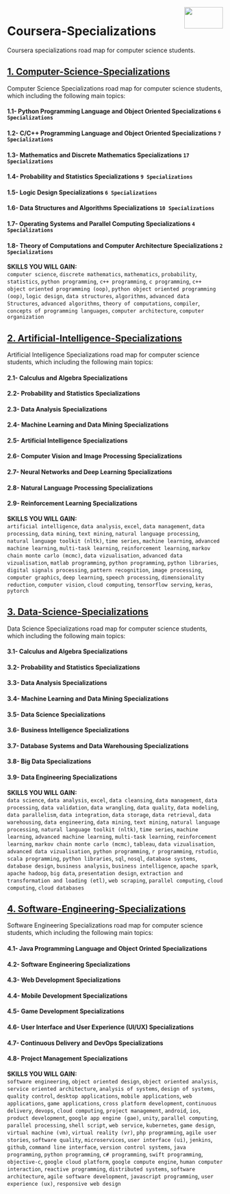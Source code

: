 <img align="right" width="90" height="50" src="https://github.com/cs-MohamedAyman/Coursera-Specializations/blob/master/organizations-logos/coursera.jpg">

# Coursera-Specializations
Coursera specializations road map for computer science students.

## [1. Computer-Science-Specializations](https://github.com/cs-MohamedAyman/Coursera-Specializations/tree/master/1.Computer-Science-Specializations)
Computer Science Specializations road map for computer science students, which including the following main topics:

#### 1.1- Python Programming Language and Object Oriented Specializations     `6 Specializations`
#### 1.2- C/C++ Programming Language and Object Oriented Specializations      `7 Specializations`
#### 1.3- Mathematics and Discrete Mathematics Specializations                `17 Specializations`
#### 1.4- Probability and Statistics Specializations                          `9 Specializations`
#### 1.5- Logic Design Specializations                                        `6 Specializations`
#### 1.6- Data Structures and Algorithms Specializations                      `10 Specializations`
#### 1.7- Operating Systems and Parallel Computing Specializations            `4 Specializations`
#### 1.8- Theory of Computations and Computer Architecture Specializations    `2 Specializations`

**SKILLS YOU WILL GAIN:**<br>
`computer science`, `discrete mathematics`, `mathematics`, `probability`, `statistics`, `python programming`, `c++ programming`, `c programming`, `c++ object oriented programming (oop)`, `python object oriented programming (oop)`, `logic design`, `data structures`, `algorithms`, `advanced data Structures`, `advanced algorithms`, `theory of computations`, `compiler`, `concepts of programming languages`, `computer architecture`, `computer organization`

## [2. Artificial-Intelligence-Specializations](https://github.com/cs-MohamedAyman/Coursera-Specializations/tree/master/2.Artificial-Intelligence-Specializations)
Artificial Intelligence Specializations road map for computer science students, which including the following main topics:

#### 2.1- Calculus and Algebra Specializations
#### 2.2- Probability and Statistics Specializations
#### 2.3- Data Analysis Specializations
#### 2.4- Machine Learning and Data Mining Specializations
#### 2.5- Artificial Intelligence Specializations
#### 2.6- Computer Vision and Image Processing Specializations
#### 2.7- Neural Networks and Deep Learning Specializations
#### 2.8- Natural Language Processing Specializations
#### 2.9- Reinforcement Learning Specializations

**SKILLS YOU WILL GAIN:**<br>
`artificial intelligence`, `data analysis`, `excel`, `data management`, `data processing`, `data mining`, `text mining`, `natural language processing`, `natural language toolkit (nltk)`, `time series`, `machine learning`, `advanced machine learning`, `multi-task learning`, `reinforcement learning`, `markov chain monte carlo (mcmc)`, `data vizualisation`, `advanced data vizualisation`, `matlab programming`, `python programming`, `python libraries`, `digital signals processing`, `pattern recognition`, `image processing`, `computer graphics`, `deep learning`, `speech processing`, `dimensionality reduction`, `computer vision`, `cloud computing`, `tensorflow serving`, `keras`, `pytorch`

## [3. Data-Science-Specializations](https://github.com/cs-MohamedAyman/Coursera-Specializations/tree/master/3.Data-Science-Specializations)
Data Science Specializations road map for computer science students, which including the following main topics:

#### 3.1- Calculus and Algebra Specializations
#### 3.2- Probability and Statistics Specializations
#### 3.3- Data Analysis Specializations
#### 3.4- Machine Learning and Data Mining Specializations
#### 3.5- Data Science Specializations
#### 3.6- Business Intelligence Specializations
#### 3.7- Database Systems and Data Warehousing Specializations
#### 3.8- Big Data Specializations
#### 3.9- Data Engineering Specializations

**SKILLS YOU WILL GAIN:**<br>
`data science`, `data analysis`, `excel`, `data cleansing`, `data management`, `data processing`, `data validation`, `data wrangling`, `data quality`, `data modeling`, `data parallelism`, `data integration`, `data storage`, `data retrieval`, `data warehousing`, `data engineering`, `data mining`, `text mining`, `natural language processing`, `natural language toolkit (nltk)`, `time series`, `machine learning`, `advanced machine learning`, `multi-task learning`, `reinforcement learning`, `markov chain monte carlo (mcmc)`, `tableau`, `data vizualisation`, `advanced data vizualisation`, `python programming`, `r programming`, `rstudio`, `scala programming`, `python libraries`, `sql`, `nosql`, `database systems`, `database design`, `business analysis`, `business intelligence`, `apache spark`, `apache hadoop`, `big data`, `presentation design`, `extraction and transformation and loading (etl)`, `web scraping`, `parallel computing`, `cloud computing`, `cloud databases`

## [4. Software-Engineering-Specializations](https://github.com/cs-MohamedAyman/Coursera-Specializations/tree/master/4.Software-Engineering-Specializations)
Software Engineering Specializations road map for computer science students, which including the following main topics:

#### 4.1- Java Programming Language and Object Orinted Specializations
#### 4.2- Software Engineering Specializations
#### 4.3- Web Development Specializations
#### 4.4- Mobile Development Specializations
#### 4.5- Game Development Specializations
#### 4.6- User Interface and User Experience (UI/UX) Specializations
#### 4.7- Continuous Delivery and DevOps Specializations
#### 4.8- Project Management Specializations

**SKILLS YOU WILL GAIN:**<br>
`software engineering`, `object oriented design`, `object oriented analysis`, `service oriented architecture`, `analysis of systems`, `design of systems`, `quality control`, `desktop applications`, `mobile applications`, `web applications`, `game applications`, `cross platform development`, `continuous delivery`, `devops`, `cloud computing`, `project management`, `android`, `ios`, `product development`, `google app engine (gae)`, `unity`, `parallel computing`, `parallel processing`, `shell script`, `web service`, `kubernetes`, `game design`, `virtual machine (vm)`, `virtual reality (vr)`, `php programming`, `agile user stories`, `software quality`, `microservices`, `user interface (ui)`, `jenkins`, `github`, `command line interface`, `version control systems`, `java programming`, `python programming`, `c# programming`, `swift programming`, `objective-c`, `google cloud platform`, `google compute engine`, `human computer interaction`, `reactive programming`, `distributed systems`, `software architecture`, `agile software development`, `javascript programming`, `user experience (ux)`, `responsive web design`
